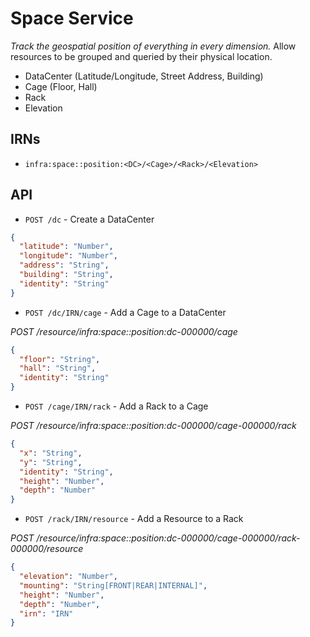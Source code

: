 Space Service
=============

_Track the geospatial position of everything in every dimension._ Allow resources to be grouped and queried by their physical location.

* DataCenter (Latitude/Longitude, Street Address, Building)
* Cage (Floor, Hall)
* Rack
* Elevation

## IRNs

* `infra:space::position:<DC>/<Cage>/<Rack>/<Elevation>`

## API

* `POST /dc` - Create a DataCenter

```json
{
  "latitude": "Number",
  "longitude": "Number",
  "address": "String",
  "building": "String",
  "identity": "String"
}
```

* `POST /dc/IRN/cage` - Add a Cage to a DataCenter

_POST /resource/infra:space::position:dc-000000/cage_

```json
{
  "floor": "String",
  "hall": "String",
  "identity": "String"
}
```

* `POST /cage/IRN/rack` - Add a Rack to a Cage

_POST /resource/infra:space::position:dc-000000/cage-000000/rack_

```json
{
  "x": "String",
  "y": "String",
  "identity": "String",
  "height": "Number",
  "depth": "Number"
}
```

* `POST /rack/IRN/resource` - Add a Resource to a Rack

_POST /resource/infra:space::position:dc-000000/cage-000000/rack-000000/resource_

```json
{
  "elevation": "Number",
  "mounting": "String[FRONT|REAR|INTERNAL]",
  "height": "Number",
  "depth": "Number",
  "irn": "IRN"
}
```
